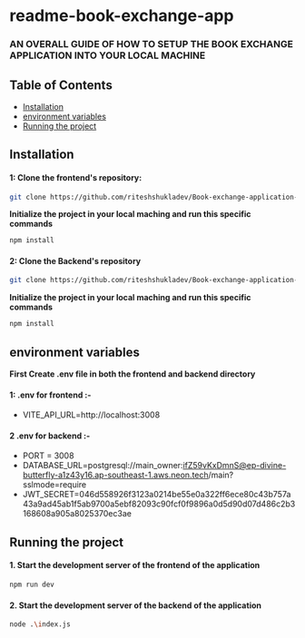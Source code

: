 # readme-book-exchange-app

### AN OVERALL GUIDE OF HOW TO SETUP THE BOOK EXCHANGE APPLICATION INTO YOUR LOCAL MACHINE

## Table of Contents
- [Installation](#installation)
- [environment variables](#env)
- [Running the project](#running)


## Installation

#### 1: Clone the frontend's repository:
```bash
git clone https://github.com/riteshshukladev/Book-exchange-application--client-.git
```
**Initialize the project in your local maching and run this specific commands**
```bash
npm install
```

#### 2: Clone the Backend's repository
```bash
git clone https://github.com/riteshshukladev/Book-exchange-application-backend.git
```
**Initialize the project in your local maching and run this specific commands**
```bash
npm install
```


## environment variables

 **First Create .env file in both the frontend and backend directory**

#### 1: .env for frontend :- 
 - VITE_API_URL=http://localhost:3008

#### 2 .env for backend :- 

- PORT = 3008
- DATABASE_URL=postgresql://main_owner:ifZ59vKxDmnS@ep-divine-butterfly-a1z43y16.ap-southeast-1.aws.neon.tech/main?sslmode=require
- JWT_SECRET=046d558926f3123a0214be55e0a322ff6ece80c43b757a43a9ad45ab1f5ab9700a5ebf82093c90fcf0f9896a0d5d90d07d486c2b3168608a905a8025370ec3ae

## Running the project

#### 1. Start the development server of the frontend of the application
```bash
npm run dev
```

#### 2. Start the development server of the backend of the application
```bash
node .\index.js
```




